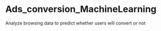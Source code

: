 # Ads_conversion_MachineLearning
Analyze browsing data to predict whether users will convert or not
